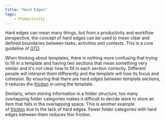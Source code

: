 ```yaml
---
title: "Hard Edges"
tags:
    - Productivity
---
```


Hard edges can mean many things, but from a productivity and workflow perspective, the concept of hard edges can be used to mean clear and defined boundaries between tasks, activities and contexts. This is a core guideline of [GTD](https://gettingthingsdone.com/).

When thinking about templates, there is nothing more confusing that trying to fill in a template and having two sections that mean something very similar and it's not clear how to fill in each section correctly. Different people will interpret them differently and the template will lose its focus and cohesion. By ensuring that there are hard edges between template sections, it reduces the [friction](https://slog.ie/friction/) in using the template.

Similarly, when storing information in a folder structure, too many overlapping folder categories makes it difficult to decide were to store an item that falls in the overlapping space. This is another example of [friction](https://slog.ie/friction/) due to the lack of hard edges. Fewer folder categories with hard edges between them reduces this friction.
